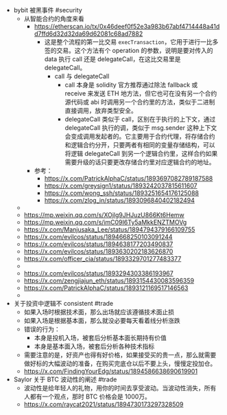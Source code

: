 - bybit 被黑事件 #security
	- 从智能合约的角度来看
		- https://etherscan.io/tx/0x46deef0f52e3a983b67abf4714448a41dd7ffd6d32d32da69d62081c68ad7882
			- 这是整个流程的第一比交易 `execTransaction`，它用于进行一比多签的交易。这个方法有个 operation 的参数，说明是要对传入的 data 执行 call 还是 delegateCall，在这比交易里是 delegateCall。
				- call 与 delegateCall
					- call 本身是 solidity 官方推荐通过除法 fallback 或 receive 来发送 ETH 地方法，但它也可在没有另一个合约源代码或 abi 时调用另一个合约里的方法，类似于二进制直接调用，放弃类型安全。
					- delegateCall 类似于 call，区别在于执行的上下文，通过 delegateCall 执行的调，类似于 msg.sender 这种上下文会变成调用发起者的。它主要用于合约代理，将存储合约和逻辑合约分开，只要两者有相同的变量存储结构，可以将逻辑 delegateCall 到另一个逻辑合约里，这样合约如果需要升级的话只要更改存储合约里对应逻辑合约的地址。
		- 参考：
			- https://x.com/PatrickAlphaC/status/1893697082789187588
			- https://x.com/greysign1/status/1893242037815611607
			- https://x.com/wong_ssh/status/1893251654176125088
			- https://x.com/zlog_in/status/1893096840402182494
	-
	- https://mp.weixin.qq.com/s/XOjlg9JHJuzU866Kt6Hemw
	- https://mp.weixin.qq.com/s/imC09I6Ty5aMkkENZTMOVg
	- https://x.com/Manjusaka_Lee/status/1894794379166109755
	- https://x.com/evilcos/status/1894668250103091244
	- https://x.com/evilcos/status/1894638177203490837
	- https://x.com/evilcos/status/1893630202183626870
	- https://x.com/officer_cia/status/1893329701277483377
	-
	- https://x.com/evilcos/status/1893294303386193967
	- https://x.com/zengjiajun_eth/status/1893154430083596359
	- https://x.com/PatrickAlphaC/status/1893121169517146563
	-
- 关于投资中逻辑不 consistent #trade
	- 如果入场时根据技术面，那么出场就应该遵循技术面止损
	- 如果入场是根据基本面，那么就没必要每天看着线分析涨跌
	- 错误的行为：
		- 本身是投机入场，被套后分析基本面长期持有价值
		- 本身是基本面入场，被套后分析各种技术指标
	- 需要注意的是，好资产也得有好价格，如果接受买的贵一点，那么就需要做好标的大幅波动的准备，在购买完底仓以后不要上头，慢慢定投加仓。
	- https://x.com/FindingYourEdg/status/1894586638690619901
- Saylor 关于 BTC 波动性的阐述 #trade
	- 波动性是给年轻人的礼物，用你的时间去享受波动。当波动性消失，所有人都有一个观点，那时 BTC 价格会是 1000万。
	- https://x.com/raycat2021/status/1894730173297328509